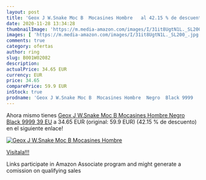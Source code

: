 ```yaml
---
layout: post
title: 'Geox J W.Snake Moc B  Mocasines Hombre   al 42.15 % de descuento'
date: 2020-11-28 13:34:28
thumbnailImage: 'https://m.media-amazon.com/images/I/31it8UgtN1L._SL200_.jpg'
images: [ 'https://m.media-amazon.com/images/I/31it8UgtN1L._SL200_.jpg' ]
comments: true
category: ofertas
author: ring
slug: B001W02082
description:
actualPrice: 34.65 EUR
currency: EUR
price: 34.65
comparePrice: 59.9 EUR
inStock: true
prodname: 'Geox J W.Snake Moc B  Mocasines Hombre  Negro  Black 9999   39 EU'
---
```


Ahora mismo tienes [Geox J W.Snake Moc B  Mocasines Hombre  Negro  Black 9999   39 EU](https://www.amazon.es/dp/B001W02082/?tag=tolees-21) a 34.65 EUR (original: 59.9 EUR) (42.15 %  de descuento) en el siguiente enlace!

[![Geox J W.Snake Moc B  Mocasines Hombre  ](https://m.media-amazon.com/images/I/31it8UgtN1L._SL200_.jpg)](https://www.amazon.es/dp/B001W02082/?tag=tolees-21)

[Visítala!!!](https://www.amazon.es/dp/B001W02082/?tag=tolees-21)

Links participate in Amazon Associate program and might generate a comission on qualifying sales

